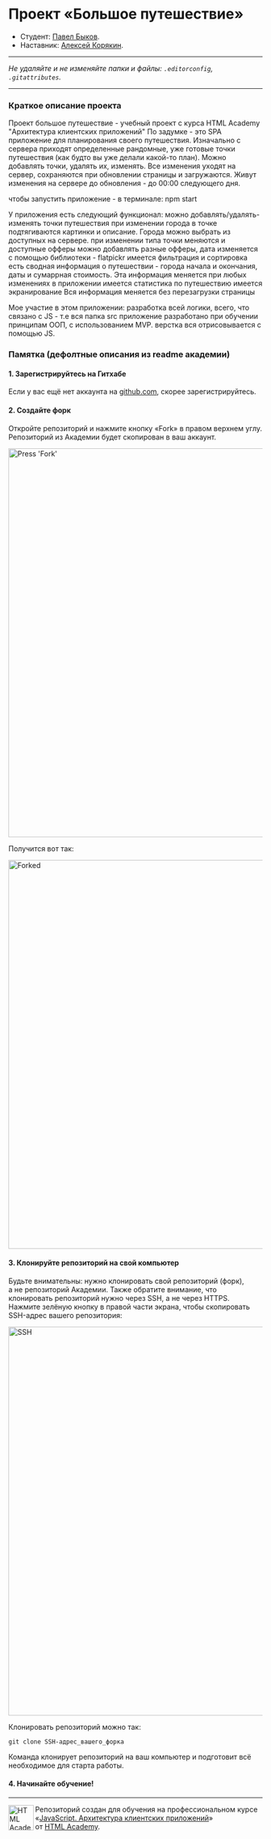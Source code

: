 # Проект «Большое путешествие»

* Студент: [Павел Быков](https://up.htmlacademy.ru/ecmascript/16/user/1571549).
* Наставник: [Алексей Корякин](https://htmlacademy.ru/profile/alexeycorr).

---

_Не удаляйте и не изменяйте папки и файлы:_
_`.editorconfig`, `.gitattributes`._

---
### Краткое описание проекта

Проект большое путешествие - учебный проект с курса HTML Academy "Архитектура клиентских приложений"
По задумке - это SPA приложение для планирования своего путешествия. Изначально с сервера приходят определенные рандомные, уже готовые точки путешествия (как будто вы уже делали какой-то план).
Можно добавлять точки, удалять их, изменять. Все изменения уходят на сервер, сохраняются при обновлении страницы и загружаются. Живут изменения на сервере до обновления - до 00:00 следующего дня.

чтобы запустить приложение - в терминале: npm start

У приложения есть следующий функционал: 
можно добавлять/удалять-изменять точки путешествия
при изменении города в точке подтягиваются картинки и описание. Города можно выбрать из доступных на сервере.
при изменении типа точки меняются и доступные офферы
можно добавлять разные офферы, дата изменяется с помощью библиотеки - flatpickr
имеется фильтрация и сортировка
есть сводная информация о путешествии  - города начала и окончания, даты и сумаррная стоимость. Эта информация меняется при любых изменениях в приложении
имеется статистика по путешествию
имеется экранирование
Вся информация меняется без перезагрузки страницы

Мое участие в этом приложении:
разработка всей логики, всего, что связано с JS - т.е вся папка src
приложение разработано при обучении принципам ООП, с использованием MVP.
верстка вся отрисовывается с помощью JS.


### Памятка (дефолтные описания из readme академии)

#### 1. Зарегистрируйтесь на Гитхабе

Если у вас ещё нет аккаунта на [github.com](https://github.com/join), скорее зарегистрируйтесь.

#### 2. Создайте форк

Откройте репозиторий и нажмите кнопку «Fork» в правом верхнем углу. Репозиторий из Академии будет скопирован в ваш аккаунт.

<img width="769" alt="Press 'Fork'" src="https://cloud.githubusercontent.com/assets/259739/20264045/a1ddbf40-aa7a-11e6-9a1a-724a1c0123c8.png">

Получится вот так:

<img width="769" alt="Forked" src="https://cloud.githubusercontent.com/assets/259739/20264122/f63219a6-aa7a-11e6-945a-89818fc7c014.png">

#### 3. Клонируйте репозиторий на свой компьютер

Будьте внимательны: нужно клонировать свой репозиторий (форк), а не репозиторий Академии. Также обратите внимание, что клонировать репозиторий нужно через SSH, а не через HTTPS. Нажмите зелёную кнопку в правой части экрана, чтобы скопировать SSH-адрес вашего репозитория:

<img width="769" alt="SSH" src="https://cloud.githubusercontent.com/assets/259739/20264180/42704126-aa7b-11e6-9ab4-73372b812a53.png">

Клонировать репозиторий можно так:

```
git clone SSH-адрес_вашего_форка
```

Команда клонирует репозиторий на ваш компьютер и подготовит всё необходимое для старта работы.

#### 4. Начинайте обучение!

---

<a href="https://htmlacademy.ru/intensive/ecmascript"><img align="left" width="50" height="50" title="HTML Academy" src="https://up.htmlacademy.ru/static/img/intensive/ecmascript/logo-for-github.svg"></a>

Репозиторий создан для обучения на профессиональном курсе «[JavaScript. Архитектура клиентских приложений](https://htmlacademy.ru/intensive/ecmascript)» от [HTML Academy](https://htmlacademy.ru).

[check-image]: https://github.com/htmlacademy-ecmascript/1571549-big-trip-16/workflows/Project%20check/badge.svg?branch=master
[check-url]: https://github.com/htmlacademy-ecmascript/1571549-big-trip-16/actions
